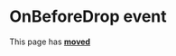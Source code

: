 # OnBeforeDrop event #

This page has [**moved**](https://lib-docs.delphidabbler.com/DropFiles/5/API/TPJCtrlDropFiles-OnBeforeDrop)